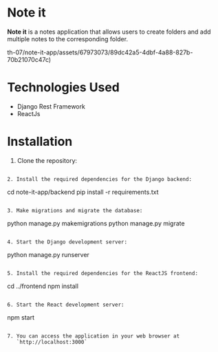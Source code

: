 # Note it

**Note it** is a notes application that allows users to create folders and add multiple notes to the corresponding folder.

th-07/note-it-app/assets/67973073/89dc42a5-4dbf-4a88-827b-70b21070c47c)

# Technologies Used

- Django Rest Framework
- ReactJs

# Installation

1. Clone the repository:

```

2. Install the required dependencies for the Django backend:

```

cd note-it-app/backend
pip install -r requirements.txt

```

3. Make migrations and migrate the database:

```

python manage.py makemigrations
python manage.py migrate

```

4. Start the Django development server:

```

python manage.py runserver

```

5. Install the required dependencies for the ReactJS frontend:

```

cd ../frontend
npm install

```

6. Start the React development server:

```

npm start

```

7. You can access the application in your web browser at
   `http://localhost:3000`
```
